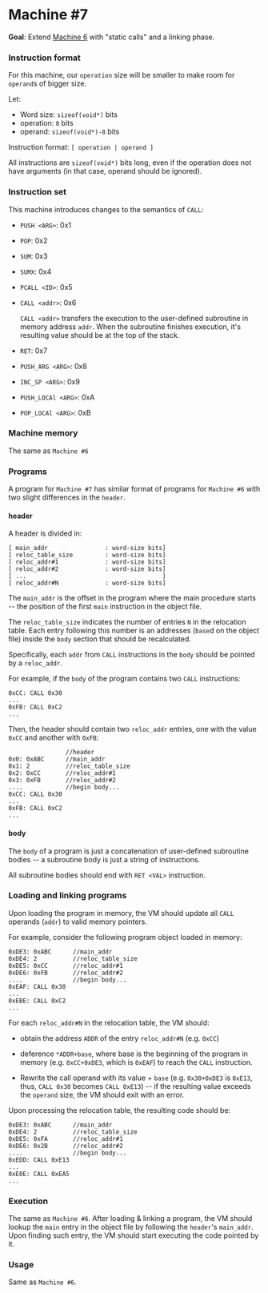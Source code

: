 # Machine #7

**Goal**: Extend [Machine 6](exercise_06.md) with "static calls" and a linking phase.

### Instruction format

For this machine, our `operation` size will be smaller to make room for `operand`s of bigger size.

Let:

- Word size: `sizeof(void*)` bits
- operation: `8` bits
- operand: `sizeof(void*)-8` bits

Instruction format: `[ operation | operand ]`

All instructions are `sizeof(void*)` bits long, even if the operation does not have arguments (in that case, operand should be ignored).

### Instruction set

This machine introduces changes to the semantics of `CALL`:


- `PUSH <ARG>`: 0x1
- `POP`:  0x2
- `SUM`:  0x3
- `SUMX`: 0x4
- `PCALL <ID>`: 0x5
- `CALL <addr>`: 0x6

  `CALL <addr>` transfers the execution to the user-defined subroutine in
  memory address `addr`. When the subroutine finishes execution, it's
  resulting value should be at the top of the stack.

- `RET`: 0x7
- `PUSH_ARG <ARG>`: 0x8
- `INC_SP <ARG>`: 0x9
- `PUSH_LOCAl <ARG>`: 0xA
- `POP_LOCAl <ARG>`: 0xB


### Machine memory

The same as `Machine #6`

### Programs

A program for `Machine #7` has similar format of programs for `Machine #6`
with two slight differences in the `header`.

#### header

A header is divided in:

```
[ main_addr                : word-size bits]
[ reloc_table_size         : word-size bits]
[ reloc_addr#1             : word-size bits]
[ reloc_addr#2             : word-size bits]
[ ...                                      ]
[ reloc_addr#N             : word-size bits]
```

The `main_addr` is the offset in the program where the main procedure starts
-- the position of the first `main` instruction in the object file.

The `reloc_table_size` indicates the number of entries `N` in the relocation
table. Each entry following this number is an addresses (`base`d on the object
file) inside the `body` section that should be recalculated.

Specifically, each `addr` from `CALL` instructions in the `body` should be
pointed by a `reloc_addr`.

For example, if the `body` of the program contains two `CALL` instructions:

```
0xCC: CALL 0x30
...
0xFB: CALL 0xC2
...
```

Then, the header should contain two `reloc_addr` entries, one with the value
`0xCC` and another with `0xFB`:

```
                //header
0x0: 0xABC      //main_addr
0x1: 2          //reloc_table_size
0x2: 0xCC       //reloc_addr#1
0x3: 0xFB       //reloc_addr#2
....            //begin body...
0xCC: CALL 0x30
...
0xFB: CALL 0xC2
...
```


#### body

The `body` of a program is just a concatenation of user-defined subroutine
bodies -- a subroutine body is just a string of instructions.

All subroutine bodies should end with `RET <VAL>` instruction.


### Loading and linking programs

Upon loading the program in memory, the VM should update all `CALL` operands
(`addr`) to valid memory pointers.

For example, consider the following program object loaded in memory:

```
0xDE3: 0xABC      //main_addr
0xDE4: 2          //reloc_table_size
0xDE5: 0xCC       //reloc_addr#1
0xDE6: 0xFB       //reloc_addr#2
....              //begin body...
0xEAF: CALL 0x30
...
0xEBE: CALL 0xC2
...
```


For each `reloc_addr#N` in the relocation table, the VM should:

- obtain the address `ADDR` of the entry `reloc_addr#N` (e.g. `0xCC`)

- deference `*ADDR+base`, where base is the beginning of the program in memory
 (e.g. `0xCC+0xDE3`, which is `0xEAF`) to reach the `CALL` instruction.

- Rewrite the call operand with its value + `base` (e.g. `0x30+0xDE3` is
  `0xE13`, thus, `CALL 0x30` becomes `CALL 0xE13`) -- if the resulting value
  exceeds the `operand` size, the VM should exit with an error.

Upon processing the relocation table, the resulting code should be:

```
0xDE3: 0xABC      //main_addr
0xDE4: 2          //reloc_table_size
0xDE5: 0xFA       //reloc_addr#1
0xDE6: 0x2B       //reloc_addr#2
....              //begin body...
0xEDD: CALL 0xE13
...
0xE0E: CALL 0xEA5
...
```

### Execution

The same as `Machine #6`. After loading & linking a program, the
VM should lookup the `main` entry in the object file by following the
`header`'s `main_addr`. Upon finding such entry, the VM should start executing
the code pointed by it.

### Usage

Same as `Machine #6`.
